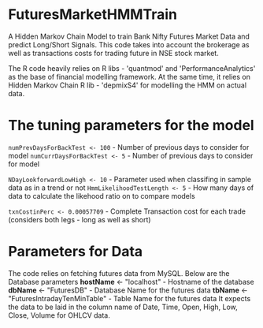 # FuturesMarketHMMTrain
A Hidden Markov Chain Model to train Bank Nifty Futures Market Data and predict Long/Short Signals.
This code takes into account the brokerage as well as transactions costs for trading future in NSE stock market.

The R code heavily relies on R libs - 'quantmod' and 'PerformanceAnalytics' as the base of financial modelling framework. 
At the same time, it relies on Hidden Markov Chain R lib - 'depmixS4' for modelling the HMM on actual data.

# The tuning parameters for the model
```numPrevDaysForBackTest <- 100``` - Number of previous days to consider for model
```numCurrDaysForBackTest <- 5``` - Number of previous days to consider for model

```NDayLookforwardLowHigh <- 10``` - Parameter used when classifing in sample data as in a trend or not
```HmmLikelihoodTestLength <- 5```  - How many days of data to calculate the likehood ratio on to compare models

```txnCostinPerc <- 0.00057709``` - Complete Transaction cost for each trade (considers both legs - long as well as short)

# Parameters for Data
The code relies on fetching futures data from MySQL. Below are the Database parameters
**hostName** <- "localhost" - Hostname of the database
**dbName** <- "FuturesDB" - Database Name for the futures data
**tbName** <- "FuturesIntradayTenMinTable" - Table Name for the futures data
It expects the data to be laid in the column name of Date, Time, Open, High, Low, Close, Volume for OHLCV data.
